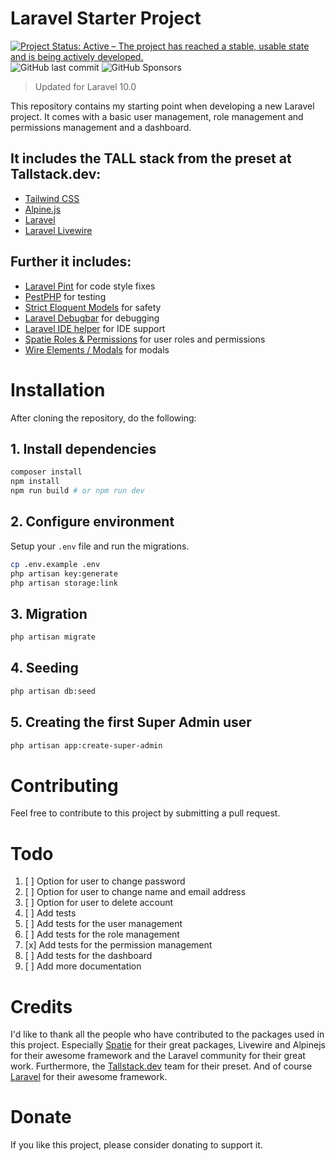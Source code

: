 # Laravel Starter Project
[![Project Status: Active – The project has reached a stable, usable state and is being actively developed.](https://www.repostatus.org/badges/latest/active.svg)](https://www.repostatus.org/#active)
![GitHub last commit](https://img.shields.io/github/last-commit/mortenebak/laravel-starter-project)
![GitHub Sponsors](https://img.shields.io/github/sponsors/mortenebak)

> Updated for Laravel 10.0

This repository contains my starting point when developing a new Laravel project.
It comes with a basic user management, role management and permissions management and a dashboard.

## It includes the TALL stack from the preset at Tallstack.dev:

- [Tailwind CSS](https://tailwindcss.com)
- [Alpine.js](https://alpinejs.dev)
- [Laravel](https://laravel.com)
- [Laravel Livewire](https://laravel-livewire.com)

## Further it includes:

- [Laravel Pint](https://github.com/laravel/pint) for code style fixes
- [PestPHP](https://pestphp.com) for testing
- [Strict Eloquent Models](https://planetscale.com/blog/laravels-safety-mechanisms) for safety
- [Laravel Debugbar](https://github.com/barryvdh/laravel-debugbar) for debugging
- [Laravel IDE helper](https://github.com/barryvdh/laravel-ide-helper) for IDE support
- [Spatie Roles & Permissions](https://spatie.be/docs/laravel-permission/v5/introduction) for user roles and permissions
- [Wire Elements / Modals](https://github.com/wire-elements/modal) for modals


# Installation
After cloning the repository, do the following:

## 1. Install dependencies

```bash
composer install
npm install
npm run build # or npm run dev
```

## 2. Configure environment

Setup your `.env` file and run the migrations.

```bash
cp .env.example .env
php artisan key:generate
php artisan storage:link
```

## 3. Migration

```bash
php artisan migrate
```

## 4. Seeding

```bash
php artisan db:seed
```

## 5. Creating the first Super Admin user
    
```bash
php artisan app:create-super-admin
```

# Contributing
Feel free to contribute to this project by submitting a pull request.

# Todo
1. [ ] Option for user to change password
2. [ ] Option for user to change name and email address
3. [ ] Option for user to delete account
4. [ ] Add tests
5. [ ] Add tests for the user management
6. [ ] Add tests for the role management
7. [x] Add tests for the permission management
8. [ ] Add tests for the dashboard
9. [ ] Add more documentation

# Credits
I'd like to thank all the people who have contributed to the packages used in this project. 
Especially [Spatie](https://spatie.be) for their great packages, Livewire and Alpinejs for their awesome framework and the Laravel community for their great work.
Furthermore, the [Tallstack.dev](https://tallstack.dev) team for their preset.
And of course [Laravel](https://laravel.com) for their awesome framework.

# Donate
If you like this project, please consider donating to support it.
